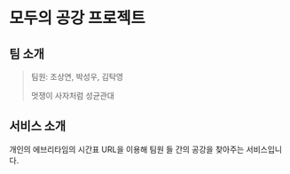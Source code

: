 # 모두의 공강 프로젝트

## 팀 소개
> 팀원: 조상연, 박성우, 김탁영
> 
> 멋쟁이 사자처럼 성균관대

## 서비스 소개
개인의 에브리타임의 시간표 URL을 이용해 팀원 들 간의 공강을 찾아주는 서비스입니다.






